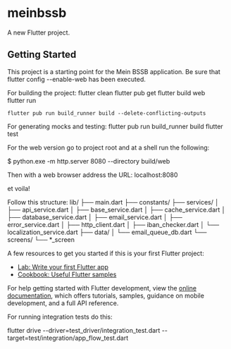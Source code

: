 # meinbssb

A new Flutter project.

## Getting Started

This project is a starting point for the Mein BSSB application.
Be sure that flutter config --enable-web has been executed.

For building the project:
    flutter clean 
    flutter pub get
    flutter build web                                  
    flutter run

    flutter pub run build_runner build --delete-conflicting-outputs

For generating mocks and testing:
    flutter pub run build_runner build
    flutter test

For the web version go to project root and at a shell run the following:

$ python.exe -m http.server 8080 --directory build/web

Then with a web browser address the URL: localhost:8080

et voila!

Follow this structure: 
lib/
├── main.dart
├── constants/
├── services/
│   ├── api_service.dart
│   ├── base_service.dart
│   ├── cache_service.dart
│   ├── database_service.dart
│   ├── email_service.dart
│   ├── error_service.dart
│   ├── http_client.dart
│   ├── iban_checker.dart
│   └── localization_service.dart
├── data/
│   └── email_queue_db.dart
└── screens/
    └── *_screen

A few resources to get you started if this is your first Flutter project:

- [Lab: Write your first Flutter app](https://docs.flutter.dev/get-started/codelab)
- [Cookbook: Useful Flutter samples](https://docs.flutter.dev/cookbook)

For help getting started with Flutter development, view the
[online documentation](https://docs.flutter.dev/), which offers tutorials,
samples, guidance on mobile development, and a full API reference.

For running integration tests do this:

flutter drive --driver=test_driver/integration_test.dart --target=test/integration/app_flow_test.dart
